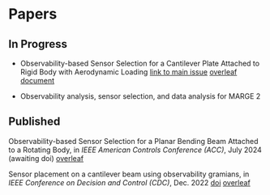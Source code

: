 # Papers

## In Progress

* Observability-based Sensor Selection for a Cantilever Plate Attached to Rigid Body with Aerodynamic Loading
   [link to main issue](https://github.com/NatalieUW2/Papers/issues/1) [overleaf document](https://www.overleaf.com/project/66044b8d23262550b02ca9f3)

* Observability analysis, sensor selection, and data analysis for MARGE 2 

## Published

Observability-based Sensor Selection for a Planar Bending Beam Attached to a Rotating Body, in *IEEE American Controls Conference (ACC)*, July 2024 (awaiting doi) [overleaf](https://www.overleaf.com/read/xwqcmfkxswmf#14d6e2)

Sensor placement on a cantilever beam using observability gramians, in *IEEE Conference on Decision and Control (CDC)*, Dec. 2022 [doi](https://doi.org/10.1109/CDC51059.2022.9992639) [overleaf](https://www.overleaf.com/project/61df1de117ddfbde5722dda2)
